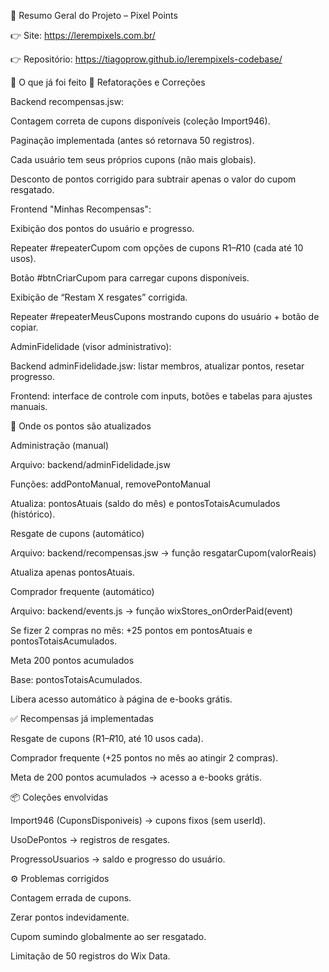 📌 Resumo Geral do Projeto – Pixel Points

👉 Site: https://lerempixels.com.br/

👉 Repositório: https://tiagoprow.github.io/lerempixels-codebase/

📖 O que já foi feito
🔹 Refatorações e Correções

Backend recompensas.jsw:

Contagem correta de cupons disponíveis (coleção Import946).

Paginação implementada (antes só retornava 50 registros).

Cada usuário tem seus próprios cupons (não mais globais).

Desconto de pontos corrigido para subtrair apenas o valor do cupom resgatado.

Frontend "Minhas Recompensas":

Exibição dos pontos do usuário e progresso.

Repeater #repeaterCupom com opções de cupons R$1–R$10 (cada até 10 usos).

Botão #btnCriarCupom para carregar cupons disponíveis.

Exibição de “Restam X resgates” corrigida.

Repeater #repeaterMeusCupons mostrando cupons do usuário + botão de copiar.

AdminFidelidade (visor administrativo):

Backend adminFidelidade.jsw: listar membros, atualizar pontos, resetar progresso.

Frontend: interface de controle com inputs, botões e tabelas para ajustes manuais.

📌 Onde os pontos são atualizados

Administração (manual)

Arquivo: backend/adminFidelidade.jsw

Funções: addPontoManual, removePontoManual

Atualiza: pontosAtuais (saldo do mês) e pontosTotaisAcumulados (histórico).

Resgate de cupons (automático)

Arquivo: backend/recompensas.jsw → função resgatarCupom(valorReais)

Atualiza apenas pontosAtuais.

Comprador frequente (automático)

Arquivo: backend/events.js → função wixStores_onOrderPaid(event)

Se fizer 2 compras no mês: +25 pontos em pontosAtuais e pontosTotaisAcumulados.

Meta 200 pontos acumulados

Base: pontosTotaisAcumulados.

Libera acesso automático à página de e-books grátis.

✅ Recompensas já implementadas

Resgate de cupons (R$1–R$10, até 10 usos cada).

Comprador frequente (+25 pontos no mês ao atingir 2 compras).

Meta de 200 pontos acumulados → acesso a e-books grátis.

📦 Coleções envolvidas

Import946 (CuponsDisponiveis) → cupons fixos (sem userId).

UsoDePontos → registros de resgates.

ProgressoUsuarios → saldo e progresso do usuário.

⚙️ Problemas corrigidos

Contagem errada de cupons.

Zerar pontos indevidamente.

Cupom sumindo globalmente ao ser resgatado.

Limitação de 50 registros do Wix Data.
